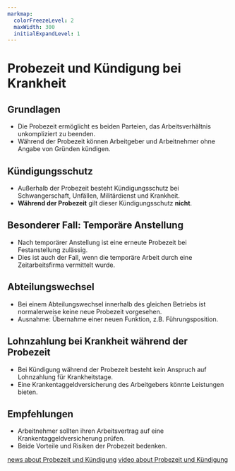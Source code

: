 ```yaml
---
markmap:
  colorFreezeLevel: 2
  maxWidth: 300
  initialExpandLevel: 1
---
```

# Probezeit und Kündigung bei Krankheit

## Grundlagen
- Die Probezeit ermöglicht es beiden Parteien, das Arbeitsverhältnis unkompliziert zu beenden.
- Während der Probezeit können Arbeitgeber und Arbeitnehmer ohne Angabe von Gründen kündigen.

## Kündigungsschutz
- Außerhalb der Probezeit besteht Kündigungsschutz bei Schwangerschaft, Unfällen, Militärdienst und Krankheit.
- **Während der Probezeit** gilt dieser Kündigungsschutz **nicht**.

## Besonderer Fall: Temporäre Anstellung
- Nach temporärer Anstellung ist eine erneute Probezeit bei Festanstellung zulässig.
- Dies ist auch der Fall, wenn die temporäre Arbeit durch eine Zeitarbeitsfirma vermittelt wurde.

## Abteilungswechsel
- Bei einem Abteilungswechsel innerhalb des gleichen Betriebs ist normalerweise keine neue Probezeit vorgesehen.
- Ausnahme: Übernahme einer neuen Funktion, z.B. Führungsposition.

## Lohnzahlung bei Krankheit während der Probezeit
- Bei Kündigung während der Probezeit besteht kein Anspruch auf Lohnzahlung für Krankheitstage.
- Eine Krankentaggeldversicherung des Arbeitgebers könnte Leistungen bieten.

## Empfehlungen
- Arbeitnehmer sollten ihren Arbeitsvertrag auf eine Krankentaggeldversicherung prüfen.
- Beide Vorteile und Risiken der Probezeit bedenken.

[news about Probezeit und Kündigung](https://www.google.ch/search?q=Probezeit+und+K%C3%BCndigung+bei+Krankheit&tbm=nws)
[video about Probezeit und Kündigung](https://www.google.ch/search?q=Probezeit+und+K%C3%BCndigung+bei+Krankheit&tbm=vid)

